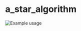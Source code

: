 # a_star_algorithm


![Example usage](![a_star_example](https://github.com/mis177/a_star_algorithm/assets/56123042/43b8269d-5951-4921-83b4-de18d2980d5b)
)

